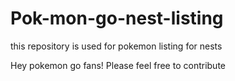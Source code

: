 # Pok-mon-go-nest-listing
this repository is used for pokemon listing for nests


Hey pokemon go fans! Please feel free to contribute 
